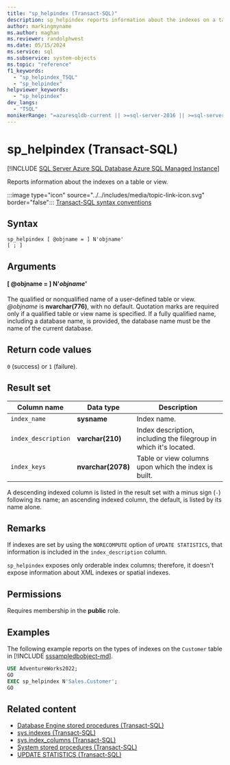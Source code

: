 ```yaml
---
title: "sp_helpindex (Transact-SQL)"
description: sp_helpindex reports information about the indexes on a table or view.
author: markingmyname
ms.author: maghan
ms.reviewer: randolphwest
ms.date: 05/15/2024
ms.service: sql
ms.subservice: system-objects
ms.topic: "reference"
f1_keywords:
  - "sp_helpindex_TSQL"
  - "sp_helpindex"
helpviewer_keywords:
  - "sp_helpindex"
dev_langs:
  - "TSQL"
monikerRange: "=azuresqldb-current || >=sql-server-2016 || >=sql-server-linux-2017 || =azuresqldb-mi-current"
---
```

# sp_helpindex (Transact-SQL)

[!INCLUDE [SQL Server Azure SQL Database Azure SQL Managed Instance](../../includes/applies-to-version/sql-asdb-asdbmi.md)]

Reports information about the indexes on a table or view.

:::image type="icon" source="../../includes/media/topic-link-icon.svg" border="false"::: [Transact-SQL syntax conventions](../../t-sql/language-elements/transact-sql-syntax-conventions-transact-sql.md)

## Syntax

```syntaxsql
sp_helpindex [ @objname = ] N'objname'
[ ; ]
```

## Arguments

#### [ @objname = ] N'*objname*'

The qualified or nonqualified name of a user-defined table or view. *@objname* is **nvarchar(776)**, with no default. Quotation marks are required only if a qualified table or view name is specified. If a fully qualified name, including a database name, is provided, the database name must be the name of the current database.

## Return code values

`0` (success) or `1` (failure).

## Result set

| Column name | Data type | Description |
| --- | --- | --- |
| `index_name` | **sysname** | Index name. |
| `index_description` | **varchar(210)** | Index description, including the filegroup in which it's located. |
| `index_keys` | **nvarchar(2078)** | Table or view columns upon which the index is built. |

A descending indexed column is listed in the result set with a minus sign (`-`) following its name; an ascending indexed column, the default, is listed by its name alone.

## Remarks

If indexes are set by using the `NORECOMPUTE` option of `UPDATE STATISTICS`, that information is included in the `index_description` column.

`sp_helpindex` exposes only orderable index columns; therefore, it doesn't expose information about XML indexes or spatial indexes.

## Permissions

Requires membership in the **public** role.

## Examples

The following example reports on the types of indexes on the `Customer` table in [!INCLUDE [sssampledbobject-md](../../includes/sssampledbobject-md.md)].

```sql
USE AdventureWorks2022;
GO
EXEC sp_helpindex N'Sales.Customer';
GO
```

## Related content

- [Database Engine stored procedures (Transact-SQL)](database-engine-stored-procedures-transact-sql.md)
- [sys.indexes (Transact-SQL)](../system-catalog-views/sys-indexes-transact-sql.md)
- [sys.index_columns (Transact-SQL)](../system-catalog-views/sys-index-columns-transact-sql.md)
- [System stored procedures (Transact-SQL)](system-stored-procedures-transact-sql.md)
- [UPDATE STATISTICS (Transact-SQL)](../../t-sql/statements/update-statistics-transact-sql.md)
